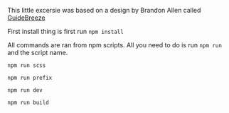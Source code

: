 This little excersie was based on a design by Brandon Allen called [GuideBreeze](https://dribbble.com/shots/4204144-GuideBreeze)

First install thing is first run ```npm install```

All commands are ran from npm scripts. All you need to do is run ```npm run``` and the script name.

```npm run scss```

```npm run prefix```

```npm run dev```

```npm run build```
